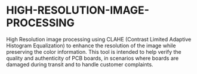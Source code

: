 # HIGH-RESOLUTION-IMAGE-PROCESSING
High Resolution image processing using CLAHE (Contrast Limited Adaptive Histogram Equalization) to enhance the resolution of the image while preserving the color information.  This tool is intended to help verify the  quality and authenticity of PCB boards, in scenarios where boards are damaged during transit and to handle customer complaints.
